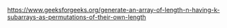 https://www.geeksforgeeks.org/generate-an-array-of-length-n-having-k-subarrays-as-permutations-of-their-own-length